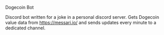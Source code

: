 Dogecoin Bot

Discord bot written for a joke in a personal discord server.
Gets Dogecoin value data from https://messari.io/ and sends updates every
minute to a dedicated channel.
